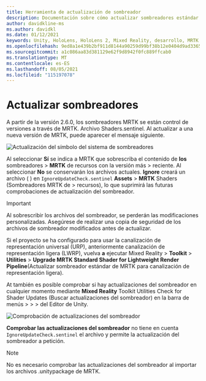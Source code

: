 ```yaml
---
title: Herramienta de actualización de sombreador
description: Documentación sobre cómo actualizar sombreadores estándar de MRTK
author: davidkline-ms
ms.author: davidkl
ms.date: 01/12/2021
keywords: Unity, HoloLens, HoloLens 2, Mixed Reality, desarrollo, MRTK
ms.openlocfilehash: 9ed8a1e439b2bf911d8144a90259d99bf38b12e0404d9ad3365152bed633042c
ms.sourcegitcommit: a1c086aa83d381129e62f9d8942f0fc889ffcab0
ms.translationtype: MT
ms.contentlocale: es-ES
ms.lasthandoff: 08/05/2021
ms.locfileid: "115197078"
---
```

# <a name="updating-shaders"></a>Actualizar sombreadores

A partir de la versión 2.6.0, los sombreadores MRTK se están control de versiones a través de MRTK. Archivo Shaders.sentinel. Al actualizar a una nueva versión de MRTK, puede aparecer el mensaje siguiente.

![Actualización del símbolo del sistema de sombreadores](../images/tools/UpdateShaderPrompt.png)

Al seleccionar **Sí** se indica a MRTK que sobrescriba el contenido de **los** sombreadores  >  **MRTK** de recursos con la versión más  >   reciente. Al seleccionar **No** se conservarán los archivos actuales. **Ignore** creará un archivo ( ) en `IgnoreUpdateCheck.sentinel` **Assets**  >  **MRTK** Shaders (Sombreadores MRTK de  >  recursos), lo que suprimirá las futuras comprobaciones de actualización del sombreador.

> [!IMPORTANT]
> Al sobrescribir los archivos del sombreador, se perderán las modificaciones personalizadas. Asegúrese de realizar una copia de seguridad de los archivos de sombreador modificados antes de actualizar.
>
> Si el proyecto se ha configurado para usar la canalización de representación universal (URP), anteriormente canalización de representación ligera (LWRP), vuelva **a** ejecutar Mixed Reality > **Toolkit** > **Utilities** >
>  **Upgrade MRTK Standard Shader for Lightweight Render Pipeline**(Actualizar sombreador estándar de MRTK para canalización de representación ligera).

At también es posible comprobar si hay actualizaciones del sombreador en cualquier momento mediante **Mixed Reality** Toolkit Utilities Check for Shader Updates (Buscar actualizaciones del sombreador) en la barra de menús  >    >    >   del Editor de Unity.

![Comprobación de actualizaciones del sombreador](../images/tools/ShaderUpdateMenu.png)

**Comprobar las actualizaciones del sombreador** no tiene en cuenta `IgnoreUpdateCheck.sentinel` el archivo y permite la actualización del sombreador a petición.

> [!NOTE]
> No es necesario comprobar las actualizaciones del sombreador al importar los archivos .unitypackage de MRTK.
